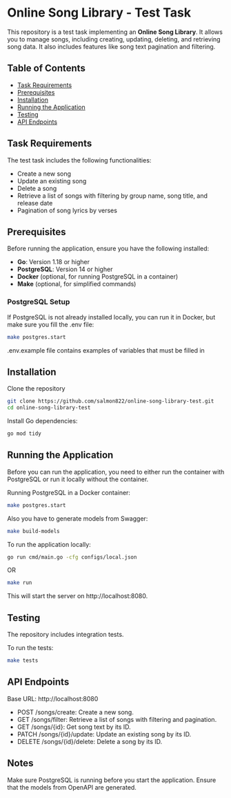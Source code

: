 # Online Song Library - Test Task

This repository is a test task implementing an **Online Song Library**. It allows you to manage songs, including creating, updating, deleting, and retrieving song data. It also includes features like song text pagination and filtering.

## Table of Contents

- [Task Requirements](#task-requirements)
- [Prerequisites](#prerequisites)
- [Installation](#installation)
- [Running the Application](#running-the-application)
- [Testing](#testing)
- [API Endpoints](#api-endpoints)

## Task Requirements

The test task includes the following functionalities:
- Create a new song
- Update an existing song
- Delete a song
- Retrieve a list of songs with filtering by group name, song title, and release date
- Pagination of song lyrics by verses

## Prerequisites

Before running the application, ensure you have the following installed:

- **Go**: Version 1.18 or higher
- **PostgreSQL**: Version 14 or higher
- **Docker** (optional, for running PostgreSQL in a container)
- **Make** (optional, for simplified commands)

### PostgreSQL Setup

If PostgreSQL is not already installed locally, you can run it in Docker, but make sure you fill the .env file:

```bash
make postgres.start
```

.env.example file contains examples of variables that must be filled in

## Installation

Clone the repository
```bash 
git clone https://github.com/salmon822/online-song-library-test.git
cd online-song-library-test
```

Install Go dependencies:

```bash
go mod tidy
```

## Running the Application

Before you can run the application, you need to either run the container with PostgreSQL or run it locally without the container.

Running PostgreSQL in a Docker container:
```bash
make postgres.start
```

Also you have to generate models from Swagger:
```bash
make build-models
```

To run the application locally:
```bash
go run cmd/main.go -cfg configs/local.json
```
OR
```bash
make run
```
This will start the server on http://localhost:8080.

## Testing

The repository includes integration tests.

To run the tests:
```bash
make tests
```

## API Endpoints

Base URL: http://localhost:8080
- POST /songs/create: Create a new song.
- GET /songs/filter: Retrieve a list of songs with filtering and pagination.
- GET /songs/{id}: Get song text by its ID.
- PATCH /songs/{id}/update: Update an existing song by its ID.
- DELETE /songs/{id}/delete: Delete a song by its ID.


## Notes

Make sure PostgreSQL is running before you start the application.
Ensure that the models from OpenAPI are generated.
